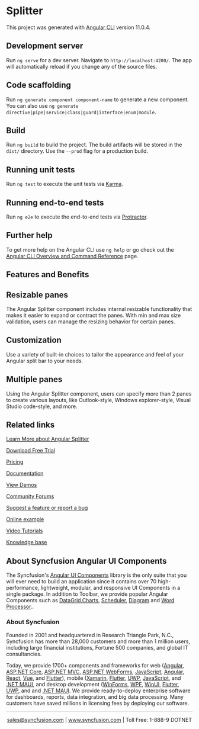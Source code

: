 # Splitter

This project was generated with [Angular CLI](https://github.com/angular/angular-cli) version 11.0.4.

## Development server

Run `ng serve` for a dev server. Navigate to `http://localhost:4200/`. The app will automatically reload if you change any of the source files.

## Code scaffolding

Run `ng generate component component-name` to generate a new component. You can also use `ng generate directive|pipe|service|class|guard|interface|enum|module`.

## Build

Run `ng build` to build the project. The build artifacts will be stored in the `dist/` directory. Use the `--prod` flag for a production build.

## Running unit tests

Run `ng test` to execute the unit tests via [Karma](https://karma-runner.github.io).

## Running end-to-end tests

Run `ng e2e` to execute the end-to-end tests via [Protractor](http://www.protractortest.org/).

## Further help

To get more help on the Angular CLI use `ng help` or go check out the [Angular CLI Overview and Command Reference](https://angular.io/cli) page.

## Features and Benefits

## Resizable panes

The Angular Splitter component includes internal resizable functionality that makes it easier to expand or contract the panes. With min and max size validation, users can manage the resizing behavior for certain panes.

## Customization

Use a variety of built-in choices to tailor the appearance and feel of your Angular split bar to your needs.

## Multiple panes

Using the Angular Splitter component, users can specify more than 2 panes to create various layouts, like Outlook-style, Windows explorer-style, Visual Studio code-style, and more.

## Related links

[Learn More about Angular Splitter](https://www.syncfusion.com/angular-components/angular-splitter?utm_source=github&utm_medium=listing&utm_campaign=angular-splitters-github-samples)

[Download Free Trial](https://www.syncfusion.com/downloads/angular?utm_source=github&utm_medium=listing&utm_campaign=angular-splitters-github-samples)

[Pricing](https://www.syncfusion.com/sales/products/angular?utm_source=github&utm_medium=listing&utm_campaign=angular-splitters-github-samples)

[Documentation](https://angular.syncfusion.com/documentation/splitter/getting-started?utm_source=github&utm_medium=listing&utm_campaign=angular-splitters-github-samples)

[View Demos](https://angular.syncfusion.com/demos/splitter/default-functionalities?utm_source=github&utm_medium=listing&utm_campaign=angular-splitters-github-samples)

[Community Forums](https://www.syncfusion.com/forums/angular-components?utm_source=github&utm_medium=listing&utm_campaign=angular-splitters-github-samples)

[Suggest a feature or report a bug](https://www.syncfusion.com/feedback/angular-components?utm_source=github&utm_medium=listing&utm_campaign=angular-splitters-github-samples)

[Online example](https://angular.syncfusion.com/demos/toolbar/default-functionalities?utm_source=github&utm_medium=listing&utm_campaign=angular-splitters-github-samples)

[Video Tutorials](https://www.syncfusion.com/tutorial-videos/angular/toolbar?utm_source=github&utm_medium=listing&utm_campaign=angular-splitters-github-samples)

[Knowledge base](https://www.syncfusion.com/kb/angular-components?utm_source=github&utm_medium=listing&utm_campaign=angular-splitters-github-samples)

## About Syncfusion Angular UI Components
The Syncfusion's [Angular UI Components](https://www.syncfusion.com/angular-ui-components?utm_source=github&utm_medium=listing&utm_campaign=angular-splitters-github-samples) library is the only suite that you will ever need to build an application since it contains over 70 high-performance, lightweight, modular, and responsive UI Components in a single package. In addition to Toolbar, we provide popular Angular Components such as [DataGrid](https://www.syncfusion.com/angular-components/angular-grid?utm_source=github&utm_medium=listing&utm_campaign=angular-splitters-github-samples),[Charts](https://www.syncfusion.com/angular-components/angular-charts?utm_source=github&utm_medium=listing&utm_campaign=angular-splitters-github-samples), [Scheduler](https://www.syncfusion.com/angular-components/angular-scheduler?utm_source=github&utm_medium=listing&utm_campaign=angular-splitters-github-samples), [Diagram](https://www.syncfusion.com/angular-components/angular-diagram?utm_source=github&utm_medium=listing&utm_campaign=angular-splitters-github-samples) and [Word Processor](https://www.syncfusion.com/angular-components/angular-word-processor?utm_source=github&utm_medium=listing&utm_campaign=angular-splitters-github-samples)..

### About Syncfusion

Founded in 2001 and headquartered in Research Triangle Park, N.C., Syncfusion has more than 28,000 customers and more than 1 million users, including large financial institutions, Fortune 500 companies, and global IT consultancies.
 
Today, we provide 1700+ components and frameworks for web ([Angular](https://www.syncfusion.com/angular-components?utm_source=github&utm_medium=listing&utm_campaign=angular-splitters-github-samples), [ASP.NET Core](https://www.syncfusion.com/aspnet-core-ui-controls?utm_source=github&utm_medium=listing&utm_campaign=angular-splitters-github-samples), [ASP.NET MVC](https://www.syncfusion.com/aspnet-mvc-ui-controls?utm_source=github&utm_medium=listing&utm_campaign=angular-splitters-github-samples), [ASP.NET WebForms](https://www.syncfusion.com/jquery/aspnet-webforms-ui-controls?utm_source=github&utm_medium=listing&utm_campaign=angular-splitters-github-samples), [JavaScript](https://www.syncfusion.com/javascript-ui-controls?utm_source=github&utm_medium=listing&utm_campaign=angular-splitters-github-samples), [Angular](https://www.syncfusion.com/angular-ui-components?utm_source=github&utm_medium=listing&utm_campaign=angular-splitters-github-samples), [React](https://www.syncfusion.com/react-ui-components?utm_source=github&utm_medium=listing&utm_campaign=angular-splitters-github-samples), [Vue](https://www.syncfusion.com/vue-ui-components?utm_source=github&utm_medium=listing&utm_campaign=angular-splitters-github-samples), and [Flutter](https://www.syncfusion.com/flutter-widgets?utm_source=github&utm_medium=listing&utm_campaign=angular-splitters-github-samples)), mobile ([Xamarin](https://www.syncfusion.com/xamarin-ui-controls?utm_source=github&utm_medium=listing&utm_campaign=angular-splitters-github-samples), [Flutter](https://www.syncfusion.com/flutter-widgets?utm_source=github&utm_medium=listing&utm_campaign=angular-splitters-github-samples), [UWP](https://www.syncfusion.com/uwp-ui-controls?utm_source=github&utm_medium=listing&utm_campaign=angular-splitters-github-samples), [JavaScript](https://www.syncfusion.com/javascript-ui-controls?utm_source=github&utm_medium=listing&utm_campaign=angular-splitters-github-samples), and [.NET MAUI](https://www.syncfusion.com/maui-controls?utm_source=github&utm_medium=listing&utm_campaign=angular-splitters-github-samples), and desktop development ([WinForms](https://www.syncfusion.com/winforms-ui-controls?utm_source=github&utm_medium=listing&utm_campaign=angular-splitters-github-samples), [WPF](https://www.syncfusion.com/wpf-controls?utm_source=github&utm_medium=listing&utm_campaign=angular-splitters-github-samples), [WinUI](https://www.syncfusion.com/winui-controls?utm_source=github&utm_medium=listing&utm_campaign=angular-splitters-github-samples), [Flutter](https://www.syncfusion.com/flutter-widgets?utm_source=github&utm_medium=listing&utm_campaign=angular-splitters-github-samples), [UWP](https://www.syncfusion.com/uwp-ui-controls?utm_source=github&utm_medium=listing&utm_campaign=angular-splitters-github-samples), and and [.NET MAUI](https://www.syncfusion.com/maui-controls?utm_source=github&utm_medium=listing&utm_campaign=angular-splitters-github-samples). We provide ready-to-deploy enterprise software for dashboards, reports, data integration, and big data processing. Many customers have saved millions in licensing fees by deploying our software.

<hr style="height:0.3px;border:none;color:lightgrey;background-color:lightgrey;" />

<p align="center">
<a href="mailto:sales@syncfusion.com?Subject=Syncfusion Angular Splitter - GitHub" target="_top">sales@syncfusion.com</a> | <a href="https://www.syncfusion.com?utm_source=github&utm_medium=listing&utm_campaign=angular-splitter-github-samples">www.syncfusion.com</a> | Toll Free: 1-888-9 DOTNET <br>
</p>
